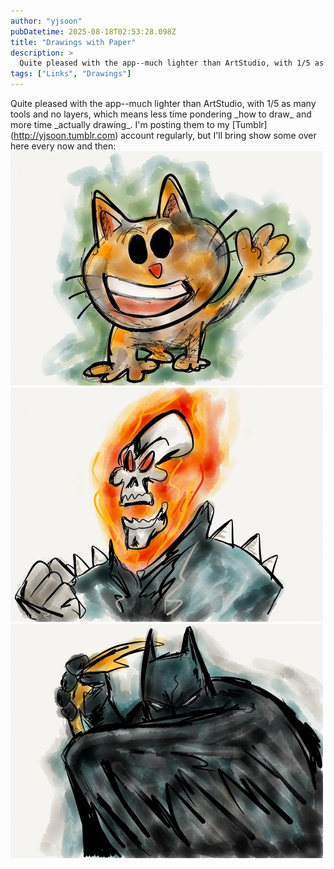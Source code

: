 ```yaml
---
author: "yjsoon"
pubDatetime: 2025-08-18T02:53:28.098Z
title: "Drawings with Paper"
description: >
  Quite pleased with the app--much lighter than ArtStudio, with 1/5 as many tools and no layers, which means less time pondering _how to draw_ and more ...
tags: ["Links", "Drawings"]
---
```






Quite pleased with the app--much lighter than ArtStudio, with 1/5 as many tools and no layers, which means less time pondering \_how to draw\_ and more time \_actually drawing\_. I'm posting them to my \[Tumblr\](http://yjsoon.tumblr.com) account regularly, but I'll bring show some over here every now and then: ![Drawing](public/images/2012/04/tumblr_m1r9jwbKT61qzc2mr.jpeg) ![Drawing](public/images/2012/04/tumblr_m1r8tpS2HL1qzc2mr.jpeg) ![Drawing](public/images/2012/04/tumblr_m21orgRybL1qzc2mr.jpeg)